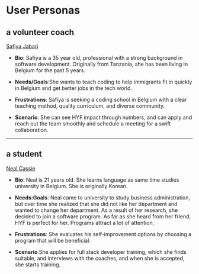 # User Personas

## a volunteer coach

[Safiya Jabari](https://www.semrush.com/persona/edit/100a6230-25b8-408d-b1d3-3458d45d475e/)

- **Bio**: Safiya is a 35 year old, professional with a strong background in
  software development. Originally from Tanzania, she has been living in Belgium
  for the past 5 years.

- **Needs/Goals**:She wants to teach coding to help immigrants fit in quickly in
  Belgium and get better jobs in the tech world.
- **Frustrations**: Safiya is seeking a coding school in Belgium with a clear
  teaching method, quality curriculum, and diverse community.

- **Scenario**: She can see HYF impact through numbers, and can apply and reach
  out the team smoothly and schedule a meeting for a swift collaboration.

---

## a student

[Neal Cassie](https://www.semrush.com/persona/edit/25d5c964-0c95-4009-9274-507648cf507e/)

- **Bio**: Neal is 21 years old. She learns language as same time studies
  university in Belgium. She is originally Korean.

- **Needs:Goals**: Neal came to university to study business administration, but
  over time she realized that she did not like her department and wanted to
  change her department. As a result of her research, she decided to join a
  software program. As far as she heard from her friend, HYF is perfect for her.
  Programs attract a lot of attention.

- **Frustrations**: She evaluates his self-improvement options by choosing a
  program that will be beneficial.

- **Scenario**:She applies for full stack developer training, which she finds
  suitable, and interviews with the coaches, and when she is accepted, she
  starts training.
